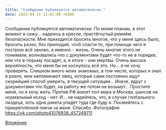 ```yaml
---
title: "Сообщение публикуется автоматически."
date: 2023-04-15 11:01:00 +0300
---
```


Сообщение публикуется автоматически.
По моим планам, в этот момент я сижу... надеюсь в кресле, пристёгнутый ремнём безопасности. Мне приходится бросить многое, что у меня здесь было, бросить резко, без прилюдий, чтоб спасти то, при помощи чего я построю всё заново, а именно - жизнь.
Очень многие этого не понимали, волновались что с документами будет что-то не в порядке, или что в тюрьму посадят, а, в итоге - они мертвы.
Очень высока вероятность, что меня бы не коснулось всё это. Но... я не хочу проверять.
Слишком много моих знакомых, в том числе, которых я знал в реале, мне напоминают овец, которые сами постоянно ищут скорейший способ умереть, в текущей ситуации... Иначе, вдруг с документами что будет, на работу же потом не возьмут...
Простите меня, но я хочу жить. Против РФ воюет пол мира и Москва, шансов на нормальный исход - нет.
И... не надейтесь, что, в случае глобального пиздеца, хоть одна ракета упадёт туда где буду я.
Посмейтесь с прикреплённой пикчи за меня. Спасибо.
Фотография
https://vk.com/photo41076938_457249711

[Вложение](https://vk.com/photo41076938_457249711)
